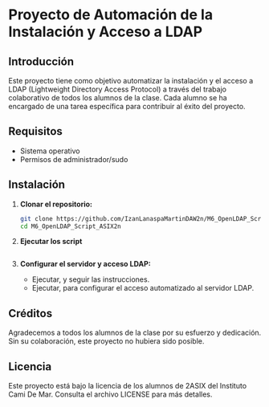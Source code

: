 # Proyecto de Automación de la Instalación y Acceso a LDAP

## Introducción
Este proyecto tiene como objetivo automatizar la instalación y el acceso a LDAP (Lightweight Directory Access Protocol) a través del trabajo colaborativo de todos los alumnos de la clase. Cada alumno se ha encargado de una tarea específica para contribuir al éxito del proyecto.

## Requisitos
- Sistema operativo
- Permisos de administrador/sudo

## Instalación

1. **Clonar el repositorio:**
    ```bash
    git clone https://github.com/IzanLanaspaMartinDAW2n/M6_OpenLDAP_Script_ASIX2n.git
    cd M6_OpenLDAP_Script_ASIX2n
    ```

2. **Ejecutar los script**
    ```bash
    ```

3. **Configurar el servidor y acceso LDAP:**
    - Ejecutar, y seguir las instrucciones.
    - Ejecutar, para configurar el acceso automatizado al servidor LDAP.

## Créditos
Agradecemos a todos los alumnos de la clase por su esfuerzo y dedicación. Sin su colaboración, este proyecto no hubiera sido posible.

## Licencia
Este proyecto está bajo la licencia de los alumnos de 2ASIX del Instituto Cami De Mar. Consulta el archivo LICENSE para más detalles.
